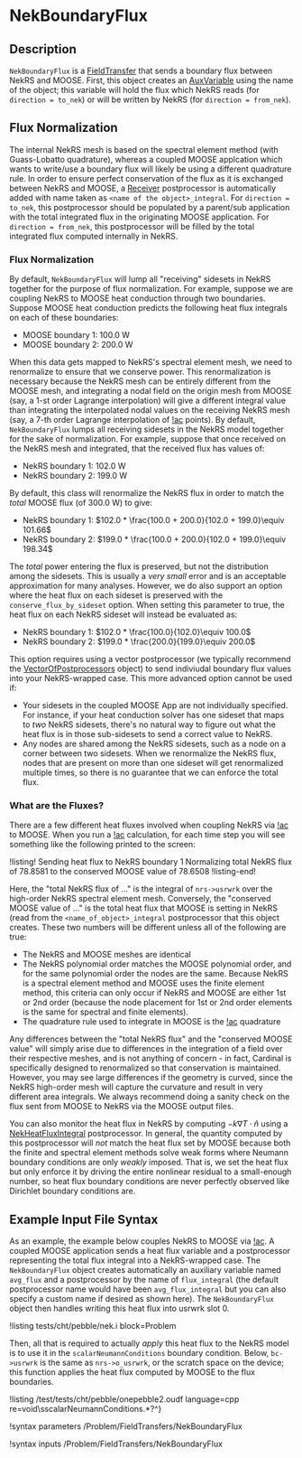 # NekBoundaryFlux

## Description

`NekBoundaryFlux` is a [FieldTransfer](AddFieldTransferAction.md) that sends a boundary flux between NekRS and MOOSE. First, this object
creates an [AuxVariable](AuxVariable.md) using the name of the object; this variable will hold
the flux which NekRS reads (for `direction = to_nek`) or will be written by NekRS (for
`direction = from_nek`).

## Flux Normalization

The internal NekRS mesh is based on the spectral element method (with Guass-Lobatto
quadrature), whereas a coupled MOOSE applcation which wants to write/use a boundary flux will
likely be using a different quadrature rule.
In order to ensure perfect conservation of the
flux as it is exchanged between NekRS and MOOSE, a [Receiver](Receiver.md) postprocessor is automatically added with
name taken as `<name of the object>_integral`. For `direction = to_nek`, this postprocessor
should be populated by a parent/sub application with the total integrated flux in the originating
MOOSE application. For `direction = from_nek`, this postprocessor will be filled by the
total integrated flux computed internally in NekRS.

### Flux Normalization

By default, `NekBoundaryFlux`
will lump all "receiving" sidesets in NekRS together for the purpose of flux normalization.
For example, suppose we are coupling NekRS to MOOSE heat conduction through two boundaries.
Suppose MOOSE heat conduction predicts the following heat flux integrals on each of these
boundaries:

- MOOSE boundary 1: 100.0 W
- MOOSE boundary 2: 200.0 W

When this data gets mapped to NekRS's spectral element mesh, we need to renormalize to ensure
that we conserve power. This renormalization is necessary because the NekRS mesh can be entirely
different from the MOOSE mesh, and integrating a nodal field on the origin mesh from MOOSE
(say, a 1-st order Lagrange interpolation) will give a different integral value than
integrating the interpolated nodal values on the receiving NekRS mesh (say, a 7-th order
Lagrange interpolation of [!ac](GLL) points). By default, `NekBoundaryFlux` lumps all receiving
sidesets in the NekRS model together for the sake of normalization. For example, suppose
that once received on the NekRS mesh and integrated, that the received flux has values of:

- NekRS boundary 1: 102.0 W
- NekRS boundary 2: 199.0 W

By default, this class will renormalize the NekRS flux in order to match the *total* MOOSE
flux (of 300.0 W) to give:

- NekRS boundary 1: $102.0 * \frac{100.0 + 200.0}{102.0 + 199.0}\equiv 101.66$
- NekRS boundary 2: $199.0 * \frac{100.0 + 200.0}{102.0 + 199.0}\equiv 198.34$

The *total* power entering the flux is preserved, but not the distribution among the sidesets.
This is usually a *very small* error and is an acceptable approximation for many analyses.
However, we do also support an option where the heat flux on each sideset is preserved with
the `conserve_flux_by_sideset` option. When setting this parameter to true, the heat flux
on each NekRS sideset will instead be evaluated as:

- NekRS boundary 1: $102.0 * \frac{100.0}{102.0}\equiv 100.0$
- NekRS boundary 2: $199.0 * \frac{200.0}{199.0}\equiv 200.0$

This option requires using a vector postprocessor (we typically recommend the
[VectorOfPostprocessors](VectorOfPostprocessors.md)
object) to send indiviudal boundary flux values into your NekRS-wrapped case. This more advanced option
cannot be used if:

- Your sidesets in the coupled MOOSE App are not individually specified. For instance,
  if your heat conduction solver has one sideset that maps to *two* NekRS sidesets,
  there's no natural way to figure out what the heat flux is in those sub-sidesets
  to send a correct value to NekRS.
- Any nodes are shared among the NekRS sidesets, such as a node on a corner between two
  sidesets. When we renormalize the NekRS flux, nodes that are present on more than
  one sideset will get renormalized multiple times, so there is no guarantee that we
  can enforce the total flux.

### What are the Fluxes?

There are a few different heat fluxes involved when coupling NekRS via [!ac](CHT)
to MOOSE. When you run a [!ac](CHT) calculation, for each time step you will see
something like the following printed to the screen:

!listing!
Sending heat flux to NekRS boundary 1
Normalizing total NekRS flux of 78.8581 to the conserved MOOSE value of 78.6508
!listing-end!

Here, the "total NekRS flux of ..." is the integral of `nrs->usrwrk` over the
high-order NekRS spectral element mesh. Conversely, the "conserved MOOSE value of ..."
is the total heat flux that MOOSE is setting in NekRS (read from the `<name_of_object>_integral`
postprocessor that this object creates. These two numbers will be
different unless all of the following are true:

- The NekRS and MOOSE meshes are identical
- The NekRS polynomial order matches the MOOSE polynomial order, and for the same
  polynomial order the nodes are the same. Because NekRS is a spectral element method
  and MOOSE uses the finite element method, this criteria can only occur if NekRS and
  MOOSE are either 1st or 2nd order (because the node placement for 1st or 2nd order
  elements is the same for spectral and finite elements).
- The quadrature rule used to integrate in MOOSE is the [!ac](GLL) quadrature

Any differences between the "total NekRS flux" and the "conserved MOOSE value" will
simply arise due to differences in the integration of a field over their respective meshes,
and is not anything of concern - in fact, Cardinal is specifically designed to renormalized
so that conservation is maintained.
However, you may see large differences if the geometry is curved, since the NekRS high-order
mesh will capture the curvature and result in very different area integrals.
We always recommend doing a sanity check on the flux sent from MOOSE to NekRS
via the MOOSE output files.

You can also monitor the heat flux in NekRS by computing $-k\nabla T\cdot\hat{n}$ using a
[NekHeatFluxIntegral](NekHeatFluxIntegral.md) postprocessor. In general, the quantity
computed by this postprocessor will *not* match the heat flux set by MOOSE because
both the finite and spectral element methods solve weak forms where Neumann boundary
conditions are only *weakly* imposed. That is, we set the heat flux but only enforce
it by driving the entire nonlinear residual to a small-enough number, so heat flux
boundary conditions are never perfectly observed like Dirichlet boundary conditions are.

## Example Input File Syntax

As an example, the example below couples NekRS to MOOSE via [!ac](CHT). A coupled MOOSE
application sends a heat flux variable and a postprocessor representing the total flux
integral into a NekRS-wrapped case. The `NekBoundaryFlux` object creates automatically
an auxiliary variable named `avg_flux` and a postprocessor by the name of `flux_integral`
(the default postprocessor name would have been `avg_flux_integral` but you can also
specify a custom name if desired as shown here). The `NekBoundaryFlux` object then handles
writing this heat flux into usrwrk slot 0.

!listing tests/cht/pebble/nek.i
  block=Problem

Then, all that is required to actually _apply_ this heat flux to the NekRS model is to use
it in the `scalarNeumannConditions` boundary condition.
Below, `bc->usrwrk` is the same as `nrs->o_usrwrk`, or the scratch space on the
device; this function applies the heat flux computed by MOOSE to the flux boundaries.

!listing /test/tests/cht/pebble/onepebble2.oudf language=cpp
  re=void\sscalarNeumannConditions.*?^}

!syntax parameters /Problem/FieldTransfers/NekBoundaryFlux

!syntax inputs /Problem/FieldTransfers/NekBoundaryFlux
